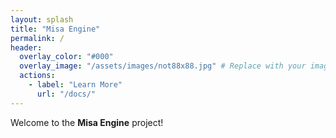 ```yaml
---
layout: splash
title: "Misa Engine"
permalink: /
header:
  overlay_color: "#000"
  overlay_image: "/assets/images/not88x88.jpg" # Replace with your image
  actions:
    - label: "Learn More"
      url: "/docs/"
---
```


Welcome to the **Misa Engine** project!
